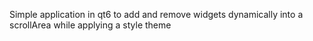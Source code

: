 Simple application in qt6 to add and remove widgets dynamically into a scrollArea while applying a style theme